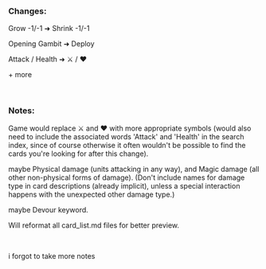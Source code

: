 ### Changes:


Grow -1/-1 ➜ Shrink -1/-1

Opening Gambit ➜ Deploy

Attack / Health ➜ ⚔️ / ❤️

\+ more

<br>


### Notes:

Game would replace ⚔️ and ❤️ with more appropriate symbols (would also need to include the associated words 'Attack' and 'Health' in the search index, since of course otherwise it often wouldn't be possible to find the cards you're looking for after this change).

maybe Physical damage (units attacking in any way), and Magic damage (all other non-physical forms of damage). (Don't include names for damage type in card descriptions (already implicit), unless a special interaction happens with the unexpected other damage type.)

maybe Devour keyword.

Will reformat all card_list.md files for better preview.

<br>

i forgot to take more notes
